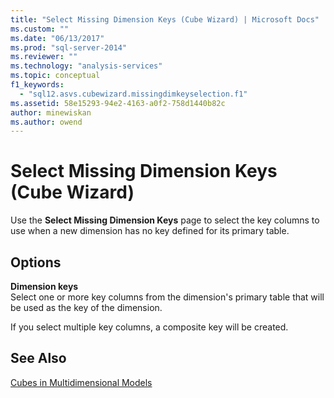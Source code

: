 ```yaml
---
title: "Select Missing Dimension Keys (Cube Wizard) | Microsoft Docs"
ms.custom: ""
ms.date: "06/13/2017"
ms.prod: "sql-server-2014"
ms.reviewer: ""
ms.technology: "analysis-services"
ms.topic: conceptual
f1_keywords: 
  - "sql12.asvs.cubewizard.missingdimkeyselection.f1"
ms.assetid: 58e15293-94e2-4163-a0f2-758d1440b82c
author: minewiskan
ms.author: owend
---
```

# Select Missing Dimension Keys (Cube Wizard)
  Use the **Select Missing Dimension Keys** page to select the key columns to use when a new dimension has no key defined for its primary table.  
  
## Options  
 **Dimension keys**  
 Select one or more key columns from the dimension's primary table that will be used as the key of the dimension.  
  
 If you select multiple key columns, a composite key will be created.  
  
## See Also  
 [Cubes in Multidimensional Models](multidimensional-models/cubes-in-multidimensional-models.md)  
  
  
